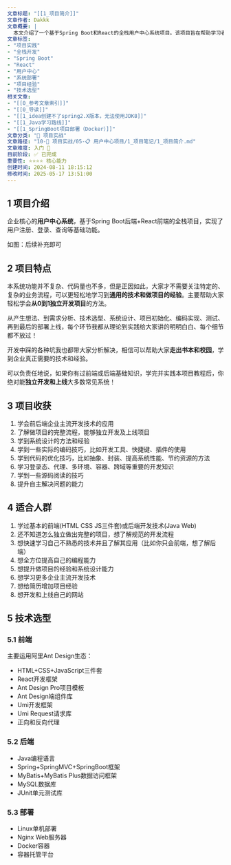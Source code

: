 ```yaml
---
文章标题: "[[1_项目简介]]" 
文章作者: Dakkk
文章概要: |
  本文介绍了一个基于Spring Boot和React的全栈用户中心系统项目。该项目旨在帮助学习者从零到一掌握独立开发、部署项目的完整流程，涵盖通用技术、系统设计、编码实践及问题解决，特别适合缺乏项目经验的初学者。
文章标签:
- "项目实践"
- "全栈开发"
- "Spring Boot"
- "React"
- "用户中心"
- "系统部署"
- "项目经验"
- "技术选型"
相关文章:
- "[[0_参考文章索引]]"
- "[[0_导读]]"
- "[[1_idea创建不了spring2.X版本，无法使用JDK8]]"
- "[[1_Java学习路线]]"
- "[[1_SpringBoot项目部署（Docker）]]"
文章分类: "🚀 项目实战"
文章路径: "10-🚀 项目实战/05-📋 用户中心项目/1_项目笔记/1_项目简介.md"
文章难度: 入门 🌱
目前阶段: ✅ 已完成
重要性: ⭐⭐⭐⭐ 核心能力
创建时间: 2024-08-11 18:15:12
修改时间: 2025-05-17 13:51:00
---
```


## 1 项目介绍

企业核心的**用户中心系统**，基于Spring Boot后端+React前端的全栈项目，实现了用户注册、登录、查询等基础功能。

如图：后续补充即可


## 2 项目特点

本系统功能并不复杂、代码量也不多，但是正因如此，大家才不需要关注特定的、复杂的业务流程，可以更轻松地学习到**通用的技术和做项目的经验**。主要帮助大家轻松学会**从0到1独立开发项目**的方法。

从产生想法、到需求分析、技术选型、系统设计、项目初始化、编码实现、测试、再到最后的部署上线，每个环节我都从理论到实践给大家讲的明明白白、每个细节都不放过！

开发中踩的各种坑我也都带大家分析解决，相信可以帮助大家**走出书本和校园**，学到企业真正需要的技术和经验。

可以负责任地说，如果你有过前端或后端基础知识，学完并实践本项目教程后，你绝对能**独立开发和上线**大多数常见系统！
## 3 项目收获

1. 学会前后端企业主流开发技术的应用
2. 了解做项目的完整流程，能够独立开发及上线项目
3. 学到系统设计的方法和经验
4. 学到一些实际的编码技巧，比如开发工具、快捷键、插件的使用
5. 学到代码的优化技巧，比如抽象、封装、提高系统性能、节约资源的方法
6. 学习登录态、代理、多环境、容器、跨域等重要的开发知识
7. 学到一些源码阅读的技巧
8. 提升自主解决问题的能力
## 4 适合人群

1. 学过基本的前端(HTML CSS JS三件套)或后端开发技术(Java Web)
2. 还不知道怎么独立做出完整的项目，想了解规范的开发流程
3. 想快速学习自己不熟悉的技术并且了解其应用（比如你只会前端，想了解后端）
4. 想全方位提高自己的编程能力
5. 想提升做项目的经验和系统设计能力
6. 想学习更多企业主流开发技术
7. 想给简历增加项目经验
8. 想开发和上线自己的网站
## 5 技术选型

### 5.1 前端

主要运用阿里Ant Design生态：
- HTML+CSS+JavaScript三件套
- React开发框架
- Ant Design Pro项目模板
- Ant Design端组件库
- Umi开发框架
- Umi Request请求库
- 正向和反向代理
### 5.2 后端

- Java编程语言
- Spring+SpringMVC+SpringBoot框架
- MyBatis+MyBatis Plus数据访问框架
- MySQL数据库
- JUnit单元测试库
### 5.3 部署

- Linux单机部署
- Nginx Web服务器
- Docker容器
- 容器托管平台